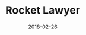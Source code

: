 ---
layout: site
title: "Rocket Lawyer"
date: 2018-02-26
categories: [community]
version: 1.5.0
major: 1
minor: 5
patch: 0
slug: rocket-lawyer
link: https://www.rocketlawyer.com
permalink: /sites/:slug
---